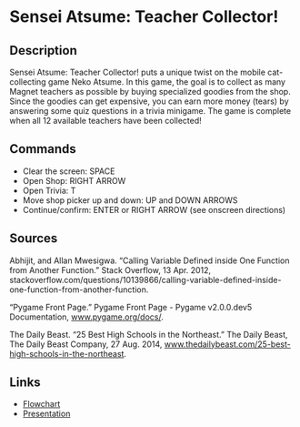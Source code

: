 # Sensei Atsume: Teacher Collector!

## Description

Sensei Atsume: Teacher Collector! puts a unique twist on the mobile cat-collecting game Neko Atsume. In this game, the goal is to collect as many Magnet teachers as possible by buying specialized goodies from the shop. Since the goodies can get expensive, you can earn more money (tears) by answering some quiz questions in a trivia minigame. The game is complete when all 12 available teachers have been collected!

## Commands

* Clear the screen: SPACE
* Open Shop: RIGHT ARROW
* Open Trivia: T
* Move shop picker up and down: UP and DOWN ARROWS
* Continue/confirm: ENTER or RIGHT ARROW (see onscreen directions)

## Sources

Abhijit, and Allan Mwesigwa. “Calling Variable Defined inside One Function 
    from Another Function.” Stack Overflow, 13 Apr. 2012, stackoverflow.com/questions/10139866/calling-variable-defined-inside-one-function-from-another-function.

“Pygame Front Page.” Pygame Front Page - Pygame v2.0.0.dev5 Documentation, 
    www.pygame.org/docs/.

The Daily Beast. “25 Best High Schools in the Northeast.” The Daily Beast,
    The Daily Beast Company, 27 Aug. 2014, www.thedailybeast.com/25-best-high-schools-in-the-northeast.

## Links

* [Flowchart](https://drive.google.com/file/d/1U3DHaGCXGhhNCBJNKSd_bv0rJw22cLsB/view)
* [Presentation](https://docs.google.com/presentation/d/1wY5EsaHC_lkkUOa5XCd8910cp6xu8yyW_ucyy2mZ_ec/edit?usp=sharing)

